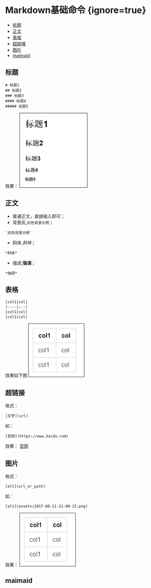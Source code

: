 
# Markdown基础命令 {ignore=true}


<!-- @import "[TOC]" {cmd="toc" depthFrom=1 depthTo=6 orderedList=false} -->
<!-- code_chunk_output -->

* [标题](#标题)
* [正文](#正文)
* [表格](#表格)
* [超链接](#超链接)
* [图片](#图片)
* [maimaid](#maimaid)

<!-- /code_chunk_output -->

## 标题
```
# 标题1
## 标题2
### 标题3
#### 标题4
##### 标题5
```
效果：
![](assets/2017-08-21-20-36-03.png)

## 正文

* 普通正文，直接输入即可；
* 背景灰,`灰色背景示例`；
```
`灰色背景示例`
```
* 斜体,*斜体*；
```
*斜体*
```
* 强调,**强调**；
```
*强调*
```

## 表格

```
|col1|col|
|----|---|
|col1|col|
|col1|col|
```
效果如下图
![](assets/2017-08-21-21-00-25.png)


## 超链接

格式：
```
[文字](url)
```
如：
```
[官网](https://www.baidu.com)
```
效果：
[官网](https://www.baidu.com)

## 图片
格式：
```
[alt](url_or_path)
```
如：
```
[alt](assets/2017-08-21-21-00-25.png)
```
效果：
![alt](assets/2017-08-21-21-00-25.png)

## maimaid


